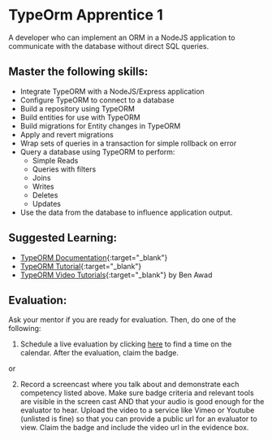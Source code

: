 # TypeOrm Apprentice 1

A developer who can implement an ORM in a NodeJS application to communicate with the database without direct SQL queries.

## Master the following skills:

- Integrate TypeORM with a NodeJS/Express application
- Configure TypeORM to connect to a database
- Build a repository using TypeORM
- Build entities for use with TypeORM
- Build migrations for Entity changes in TypeORM
- Apply and revert migrations
- Wrap sets of queries in a transaction for simple rollback on error
- Query a database using TypeORM to perform:
  - Simple Reads
  - Queries with filters
  - Joins
  - Writes
  - Deletes
  - Updates
- Use the data from the database to influence application output.

## Suggested Learning:

- [TypeORM Documentation](https://typeorm.io/){:target="\_blank"}
- [TypeORM Tutorial](https://www.tutorialspoint.com/typeorm/index.htm){:target="\_blank"}
- [TypeORM Video Tutorials](https://www.youtube.com/watch?v=sGuiC4N76Jw&list=PLN3n1USn4xlmlo0GtSjIeWGXe_Ndo9sYd){:target="\_blank"} by Ben Awad

## Evaluation:

Ask your mentor if you are ready for evaluation. Then, do one of the following:

1. Schedule a live evaluation by clicking [here](https://calendly.com/codex-evaluations/full-stack) to find a time on the calendar. After the evaluation, claim the badge.

or

2. Record a screencast where you talk about and demonstrate each competency listed above. Make sure badge criteria and relevant tools are visible in the screen cast AND that your audio is good enough for the evaluator to hear. Upload the video to a service like Vimeo or Youtube (unlisted is fine) so that you can provide a public url for an evaluator to view. Claim the badge and include the video url in the evidence box.
